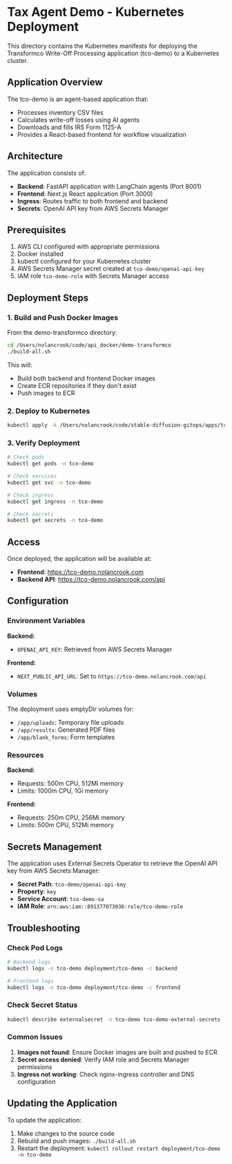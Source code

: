 # Tax Agent Demo - Kubernetes Deployment

This directory contains the Kubernetes manifests for deploying the Transformco Write-Off Processing application (tco-demo) to a Kubernetes cluster.

## Application Overview

The tco-demo is an agent-based application that:
- Processes inventory CSV files
- Calculates write-off losses using AI agents
- Downloads and fills IRS Form 1125-A
- Provides a React-based frontend for workflow visualization

## Architecture

The application consists of:
- **Backend**: FastAPI application with LangChain agents (Port 8001)
- **Frontend**: Next.js React application (Port 3000)
- **Ingress**: Routes traffic to both frontend and backend
- **Secrets**: OpenAI API key from AWS Secrets Manager

## Prerequisites

1. AWS CLI configured with appropriate permissions
2. Docker installed
3. kubectl configured for your Kubernetes cluster
4. AWS Secrets Manager secret created at `tco-demo/openai-api-key`
5. IAM role `tco-demo-role` with Secrets Manager access

## Deployment Steps

### 1. Build and Push Docker Images

From the demo-transformco directory:

```bash
cd /Users/nolancrook/code/api_docker/demo-transformco
./build-all.sh
```

This will:
- Build both backend and frontend Docker images
- Create ECR repositories if they don't exist
- Push images to ECR

### 2. Deploy to Kubernetes

```bash
kubectl apply -k /Users/nolancrook/code/stable-diffusion-gitops/apps/tco-demo/base
```

### 3. Verify Deployment

```bash
# Check pods
kubectl get pods -n tco-demo

# Check services
kubectl get svc -n tco-demo

# Check ingress
kubectl get ingress -n tco-demo

# Check secrets
kubectl get secrets -n tco-demo
```

## Access

Once deployed, the application will be available at:
- **Frontend**: https://tco-demo.nolancrook.com
- **Backend API**: https://tco-demo.nolancrook.com/api

## Configuration

### Environment Variables

**Backend:**
- `OPENAI_API_KEY`: Retrieved from AWS Secrets Manager

**Frontend:**
- `NEXT_PUBLIC_API_URL`: Set to `https://tco-demo.nolancrook.com/api`

### Volumes

The deployment uses emptyDir volumes for:
- `/app/uploads`: Temporary file uploads
- `/app/results`: Generated PDF files
- `/app/blank_forms`: Form templates

### Resources

**Backend:**
- Requests: 500m CPU, 512Mi memory
- Limits: 1000m CPU, 1Gi memory

**Frontend:**
- Requests: 250m CPU, 256Mi memory
- Limits: 500m CPU, 512Mi memory

## Secrets Management

The application uses External Secrets Operator to retrieve the OpenAI API key from AWS Secrets Manager:

- **Secret Path**: `tco-demo/openai-api-key`
- **Property**: `key`
- **Service Account**: `tco-demo-sa`
- **IAM Role**: `arn:aws:iam::891377073036:role/tco-demo-role`

## Troubleshooting

### Check Pod Logs

```bash
# Backend logs
kubectl logs -n tco-demo deployment/tco-demo -c backend

# Frontend logs
kubectl logs -n tco-demo deployment/tco-demo -c frontend
```

### Check Secret Status

```bash
kubectl describe externalsecret -n tco-demo tco-demo-external-secrets
```

### Common Issues

1. **Images not found**: Ensure Docker images are built and pushed to ECR
2. **Secret access denied**: Verify IAM role and Secrets Manager permissions
3. **Ingress not working**: Check nginx-ingress controller and DNS configuration

## Updating the Application

To update the application:

1. Make changes to the source code
2. Rebuild and push images: `./build-all.sh`
3. Restart the deployment: `kubectl rollout restart deployment/tco-demo -n tco-demo` 